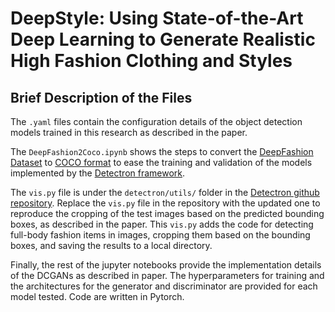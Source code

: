 # DeepStyle: Using State-of-the-Art Deep Learning to Generate Realistic High Fashion Clothing and Styles

## Brief Description of the Files

The `.yaml` files contain the configuration details of the object detection models trained in this research as described in the paper.

The `DeepFashion2Coco.ipynb` shows the steps to convert the [DeepFashion Dataset](http://mmlab.ie.cuhk.edu.hk/projects/DeepFashion.html) to [COCO format](http://cocodataset.org/#format-data) to ease the training and validation of the models implemented by the [Detectron framework](https://github.com/facebookresearch/Detectron).

The `vis.py` file is under the `detectron/utils/` folder in the [Detectron github repository](https://github.com/facebookresearch/Detectron). Replace the `vis.py` file in the repository with the updated one to reproduce the cropping of the test images based on the predicted bounding boxes, as described in the paper. This `vis.py` adds the code for detecting full-body fashion items in images, cropping them based on the bounding boxes, and saving the results to a local directory.

Finally, the rest of the jupyter notebooks provide the implementation details of the DCGANs as described in paper. The hyperparameters for training and the architectures for the generator and discriminator are provided for each model tested. Code are written in Pytorch. 

